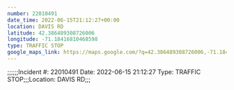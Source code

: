 ```yaml
---
number: 22010491
date_time: 2022-06-15T21:12:27+00:00
location: DAVIS RD
latitude: 42.386489308726006
longitude: -71.18416810468598
type: TRAFFIC STOP
google_maps_link: https://maps.google.com/?q=42.386489308726006,-71.18416810468598
---
```


;;;;;;Incident #: 22010491   Date: 2022-06-15 21:12:27   Type: TRAFFIC STOP;;;Location: DAVIS RD;;;

